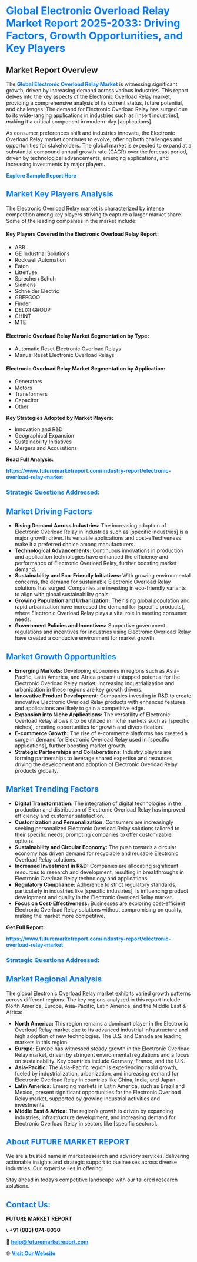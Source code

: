 <h1 style="color: #007BFF;">Global Electronic Overload Relay Market Report 2025-2033: Driving Factors, Growth Opportunities, and Key Players</h1>

<section id="overview">
<h2>Market Report Overview</h2>
<p>The <a href="https://www.futuremarketreport.com/industry-report/electronic-overload-relay-market" style="color: #007BFF; text-decoration: none;"><strong>Global Electronic Overload Relay Market</strong></a> is witnessing significant growth, driven by increasing demand across various industries. This report delves into the key aspects of the Electronic Overload Relay market, providing a comprehensive analysis of its current status, future potential, and challenges. The demand for Electronic Overload Relay has surged due to its wide-ranging applications in industries such as [insert industries], making it a critical component in modern-day [applications].</p>
<p>As consumer preferences shift and industries innovate, the Electronic Overload Relay market continues to evolve, offering both challenges and opportunities for stakeholders. The global market is expected to expand at a substantial compound annual growth rate (CAGR) over the forecast period, driven by technological advancements, emerging applications, and increasing investments by major players.</p>
</section>

<section id="overview">
<p><a href="https://www.futuremarketreport.com/request-sample/reportId=90243" style="color: #007BFF; text-decoration: none;"><strong>Explore Sample Report Here</strong></a></p>
</section>

<section id="key-players">
<h2 style="color: #007BFF;">Market Key Players Analysis</h2>
<p>The Electronic Overload Relay market is characterized by intense competition among key players striving to capture a larger market share. Some of the leading companies in the market include:</p>
<h4>Key Players Covered in the Electronic Overload Relay Report:</h4>
<ul><li>ABB</li><li>GE Industrial Solutions</li><li>Rockwell Automation</li><li>Eaton</li><li>Littelfuse</li><li>Sprecher+Schuh</li><li>Siemens</li><li>Schneider Electric</li><li>GREEGOO</li><li>Finder</li><li>DELIXI GROUP</li><li>CHINT</li><li>MTE</li></ul>
<h4>Electronic Overload Relay Market Segmentation by Type:</h4>
<ul><li>Automatic Reset Electronic Overload Relays</li><li>Manual Reset Electronic Overload Relays</li></ul>

<h4>Electronic Overload Relay Market Segmentation by Application:</h4>
<ul><li>Generators</li><li>Motors</li><li>Transformers</li><li>Capacitor</li><li>Other</li></ul>
<p><strong>Key Strategies Adopted by Market Players:</strong></p>
<ul>
<li>Innovation and R&D</li>
<li>Geographical Expansion</li>
<li>Sustainability Initiatives</li>
<li>Mergers and Acquisitions</li>
</ul>
</section>

<section>
<p><strong>Read Full Analysis: </strong></p><a href="https://www.futuremarketreport.com/industry-report/electronic-overload-relay-market" style="color: #007BFF; text-decoration: none;"><strong>https://www.futuremarketreport.com/industry-report/electronic-overload-relay-market</strong></a>
<h3 style="color: #007BFF;">Strategic Questions Addressed:</h3>
</section>

<section id="driving-factors">
<h2 style="color: #007BFF;">Market Driving Factors</h2>
<ul>
<li><strong>Rising Demand Across Industries:</strong> The increasing adoption of Electronic Overload Relay in industries such as [specific industries] is a major growth driver. Its versatile applications and cost-effectiveness make it a preferred choice among manufacturers.</li>
<li><strong>Technological Advancements:</strong> Continuous innovations in production and application technologies have enhanced the efficiency and performance of Electronic Overload Relay, further boosting market demand.</li>
<li><strong>Sustainability and Eco-Friendly Initiatives:</strong> With growing environmental concerns, the demand for sustainable Electronic Overload Relay solutions has surged. Companies are investing in eco-friendly variants to align with global sustainability goals.</li>
<li><strong>Growing Population and Urbanization:</strong> The rising global population and rapid urbanization have increased the demand for [specific products], where Electronic Overload Relay plays a vital role in meeting consumer needs.</li>
<li><strong>Government Policies and Incentives:</strong> Supportive government regulations and incentives for industries using Electronic Overload Relay have created a conducive environment for market growth.</li>
</ul>
</section>

<section id="growth-opportunities">
<h2 style="color: #007BFF;">Market Growth Opportunities</h2>
<ul>
<li><strong>Emerging Markets:</strong> Developing economies in regions such as Asia-Pacific, Latin America, and Africa present untapped potential for the Electronic Overload Relay market. Increasing industrialization and urbanization in these regions are key growth drivers.</li>
<li><strong>Innovative Product Development:</strong> Companies investing in R&D to create innovative Electronic Overload Relay products with enhanced features and applications are likely to gain a competitive edge.</li>
<li><strong>Expansion into Niche Applications:</strong> The versatility of Electronic Overload Relay allows it to be utilized in niche markets such as [specific niches], creating opportunities for growth and diversification.</li>
<li><strong>E-commerce Growth:</strong> The rise of e-commerce platforms has created a surge in demand for Electronic Overload Relay used in [specific applications], further boosting market growth.</li>
<li><strong>Strategic Partnerships and Collaborations:</strong> Industry players are forming partnerships to leverage shared expertise and resources, driving the development and adoption of Electronic Overload Relay products globally.</li>
</ul>
</section>

<section id="trending-factors">
<h2 style="color: #007BFF;">Market Trending Factors</h2>
<ul>
<li><strong>Digital Transformation:</strong> The integration of digital technologies in the production and distribution of Electronic Overload Relay has improved efficiency and customer satisfaction.</li>
<li><strong>Customization and Personalization:</strong> Consumers are increasingly seeking personalized Electronic Overload Relay solutions tailored to their specific needs, prompting companies to offer customizable options.</li>
<li><strong>Sustainability and Circular Economy:</strong> The push towards a circular economy has driven demand for recyclable and reusable Electronic Overload Relay solutions.</li>
<li><strong>Increased Investment in R&D:</strong> Companies are allocating significant resources to research and development, resulting in breakthroughs in Electronic Overload Relay technology and applications.</li>
<li><strong>Regulatory Compliance:</strong> Adherence to strict regulatory standards, particularly in industries like [specific industries], is influencing product development and quality in the Electronic Overload Relay market.</li>
<li><strong>Focus on Cost-Effectiveness:</strong> Businesses are exploring cost-efficient Electronic Overload Relay solutions without compromising on quality, making the market more competitive.</li>
</ul>
</section>

<section>
<p><strong>Get Full Report: </strong></p><a href="https://www.futuremarketreport.com/industry-report/electronic-overload-relay-market" style="color: #007BFF; text-decoration: none;"><strong>https://www.futuremarketreport.com/industry-report/electronic-overload-relay-market</strong></a>
<h3 style="color: #007BFF;">Strategic Questions Addressed:</h3>
</section>


<section id="regional-analysis">
<h2 style="color: #007BFF;">Market Regional Analysis</h2>
<p>The global Electronic Overload Relay market exhibits varied growth patterns across different regions. The key regions analyzed in this report include North America, Europe, Asia-Pacific, Latin America, and the Middle East & Africa:</p>
<ul>
<li><strong>North America:</strong> This region remains a dominant player in the Electronic Overload Relay market due to its advanced industrial infrastructure and high adoption of new technologies. The U.S. and Canada are leading markets in this region.</li>
<li><strong>Europe:</strong> Europe has witnessed steady growth in the Electronic Overload Relay market, driven by stringent environmental regulations and a focus on sustainability. Key countries include Germany, France, and the U.K.</li>
<li><strong>Asia-Pacific:</strong> The Asia-Pacific region is experiencing rapid growth, fueled by industrialization, urbanization, and increasing demand for Electronic Overload Relay in countries like China, India, and Japan.</li>
<li><strong>Latin America:</strong> Emerging markets in Latin America, such as Brazil and Mexico, present significant opportunities for the Electronic Overload Relay market, supported by growing industrial activities and investments.</li>
<li><strong>Middle East & Africa:</strong> The region’s growth is driven by expanding industries, infrastructure development, and increasing demand for Electronic Overload Relay in sectors like [specific sectors].</li>
</ul>
</section>

<footer>
<h2 style="color: #007BFF;">About FUTURE MARKET REPORT</h2>
<p>We are a trusted name in market research and advisory services, delivering actionable insights and strategic support to businesses across diverse industries. Our expertise lies in offering:</p>

<p>Stay ahead in today’s competitive landscape with our tailored research solutions.</p>

<h2 style="color: #007BFF;">Contact Us:</h2>
<p><strong>FUTURE MARKET REPORT</strong></p>
<p>📞 <strong>+91 (883) 074-8030</strong></p>
<p>📧 <strong><a href="mailto:help@futuremarketreport.com" style="color: #007BFF;">help@futuremarketreport.com</a></strong></p>
<p>🌐 <strong><a href="https://www.futuremarketreport.com/" style="color: #007BFF;">Visit Our Website</a></strong></p>
</footer>